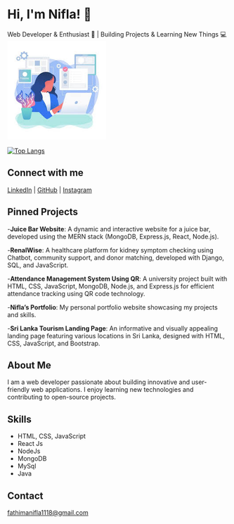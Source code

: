 # Hi, I'm Nifla! 👋



Web Developer & Enthusiast 🚀 | Building Projects & Learning New Things 💻
  ![new](image/download.jpeg)

[![Top Langs](https://github-readme-stats.vercel.app/api/top-langs/?username=Niflanijam&layout=compact)](https://github.com/anuraghazra/github-readme-stats)

## Connect with me

[LinkedIn](https://www.linkedin.com/in/n-f-nifla-73b702309?utm_source=share&utm_campaign=share_via&utm_content=profile&utm_medium=android_app) | [GitHub](https://github.com/Niflanijam) | [Instagram](https://www.instagram.com/niflanijam?igsh=MTdhc2xmaDVhNzcydw==)

## Pinned Projects

-**Juice Bar Website**: A dynamic and interactive website for a juice bar, developed using the MERN stack (MongoDB, Express.js, React, Node.js).

-**RenalWise**: A healthcare platform for kidney symptom checking using Chatbot, community support, and donor matching, developed with Django, SQL, and JavaScript.

-**Attendance Management System Using QR**: A university project built with HTML, CSS, JavaScript, MongoDB, Node.js, and Express.js for efficient attendance tracking using QR code technology.

-**Nifla’s Portfolio**: My personal portfolio website showcasing my projects and skills.

-**Sri Lanka Tourism Landing Page**: An informative and visually appealing landing page featuring various locations in Sri Lanka, designed with HTML, CSS, JavaScript, and Bootstrap.

## About Me

I am a web developer passionate about building innovative and user-friendly web applications. I enjoy learning new technologies and contributing to open-source projects.

## Skills

- HTML, CSS, JavaScript
- React Js
- NodeJs
- MongoDB
- MySql
- Java
## Contact

fathimanifla1118@gmail.com
